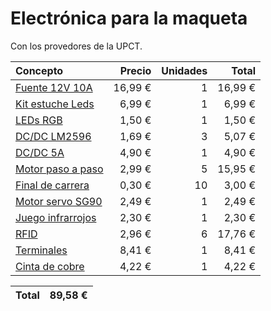 Electrónica para la maqueta
===========================

Con los provedores de la UPCT.

| Concepto               | Precio  | Unidades | Total   |
| :--------------------- | ------: | -------: | ------: |
| [Fuente 12V 10A]       | 16,99 € | 1        | 16,99 € |
| [Kit estuche Leds]     | 6,99 €  | 1        | 6,99 €  |
| [LEDs RGB]             | 1,50 €  | 1        | 1,50 €  |
| [DC/DC LM2596]         | 1,69 €  | 3        | 5,07 €  |
| [DC/DC 5A]             | 4,90 €  | 1        | 4,90 €  |
| [Motor paso a paso]    | 2,99 €  | 5        | 15,95 € |
| [Final de carrera]     | 0,30 €  | 10       | 3,00 €  |
| [Motor servo SG90]     | 2,49 €  | 1        | 2,49 €  |
| [Juego infrarrojos]    | 2,30 €  | 1        | 2,30 €  |
| [RFID]                 | 2,96 €  | 6        | 17,76 € |
| [Terminales]           | 8,41 €  | 1        | 8,41 €  |
| [Cinta de cobre]       | 4,22 €  | 1        | 4,22 €  |

| Total | 89,58‬ € |
| ----- | ------- |

[Fuente 12V 10A]: https://www.electrohobby.es/alimentador/338-fuente-12v-10a.html
[Kit estuche Leds]: https://www.electrohobby.es/kit-componentes/395-kit-estuche-300-led-3-y-5-mm.html
[LEDs RGB]: https://www.electrohobby.es/rgb/246-led-rgb-5mm-a-comun.html
[DC/DC LM2596]: https://www.electrohobby.es/convertidor/161-convertidor-regulable-lm2526s.html
[DC/DC 5A]: https://www.electrohobby.es/convertidor/151-convertidor-dc-dc-regulable-3a-sd.html
[Motor paso a paso]: https://www.electrohobby.es/pap/180-motor-pap-driver.html
[Final de carrera]: https://www.electrohobby.es/pulsadores/86-final-de-carrera-lengueta.html
[Motor servo SG90]: https://www.electrohobby.es/servo/187-micro-servo-sg90.html
[Juego infrarrojos]: https://tienda.bricogeek.com/luz-infrarrojos/1150-kit-emisor-y-receptor-infrarrojo.html
[RFID]: https://tienda.bricogeek.com/modulos-rfid/1080-kit-rfid-rc522.html
[Terminales]: https://tienda.bricogeek.com/cables/1119-juego-de-terminales-y-conectores-electricos-150-unidades.html
[Cinta de cobre]: https://tienda.bricogeek.com/accesorios-robotica/793-cinta-de-cobre-adhesiva-5mm-15-metros.html
